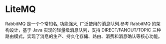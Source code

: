 # LiteMQ
RabbitMQ 是一个个常知名, 功能强大, 广泛使用的消息队列.参考 RabbitMQ 的架构设计，基于 Java 实现的轻量级消息队列，支持 DIRECT/FANOUT/TOPIC 三种路由模式，实现了消息的生产、持久化存储、路由、消费和消息确认等核心功能。
